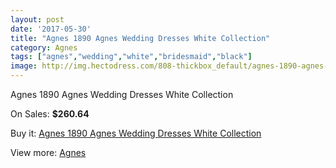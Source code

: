 ```yaml
---
layout: post
date: '2017-05-30'
title: "Agnes 1890 Agnes Wedding Dresses White Collection"
category: Agnes
tags: ["agnes","wedding","white","bridesmaid","black"]
image: http://img.hectodress.com/808-thickbox_default/agnes-1890-agnes-wedding-dresses-white-collection.jpg
---
```

Agnes 1890 Agnes Wedding Dresses White Collection

On Sales: **$260.64**
<a href="https://www.hectodress.com/agnes/543-agnes-1890-agnes-wedding-dresses-white-collection.html"><amp-img layout="responsive" width="600" height="600" src="//img.hectodress.com/808-thickbox_default/agnes-1890-agnes-wedding-dresses-white-collection.jpg" alt="Agnes 1890 Agnes Wedding Dresses White Collection 0" /></a>

Buy it: [Agnes 1890 Agnes Wedding Dresses White Collection](https://www.hectodress.com/agnes/543-agnes-1890-agnes-wedding-dresses-white-collection.html "Agnes 1890 Agnes Wedding Dresses White Collection")

View more: [Agnes](https://www.hectodress.com/6-agnes "Agnes")
